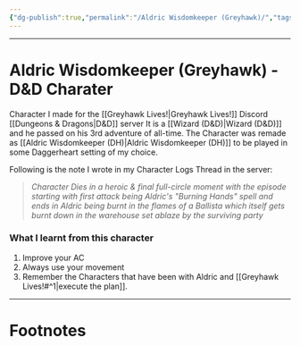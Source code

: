 ```yaml
---
{"dg-publish":true,"permalink":"/Aldric Wisdomkeeper (Greyhawk)/","tags":["TTRPG"]}
---
```



---
# Aldric Wisdomkeeper (Greyhawk) - D&D Charater
Character I made for the [[Greyhawk Lives!\|Greyhawk Lives!]] Discord [[Dungeons & Dragons\|D&D]] server
It is a [[Wizard (D&D)\|Wizard (D&D)]] and he passed on his 3rd adventure of all-time.
The Character was remade as [[Aldric Wisdomkeeper (DH)\|Aldric Wisdomkeeper (DH)]] to be played in some Daggerheart setting of my choice.

Following is the note I wrote in my Character Logs Thread in the server:
> *Character Dies in a heroic & final full-circle moment with the episode starting with first attack being Aldric's "Burning Hands" spell and ends in Aldric being burnt in the flames of a Ballista which itself gets burnt down in the warehouse set ablaze by the surviving party*

### What I learnt from this character
1. Improve your AC
2. Always use your movement
3. Remember the Characters that have been with Aldric and [[Greyhawk Lives!#^1\|execute the plan]].


---
# Footnotes
